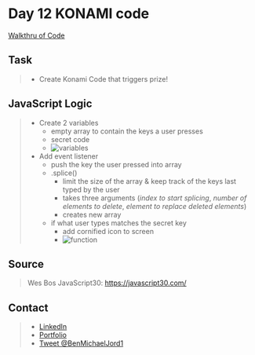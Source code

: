 # Day 12 KONAMI code

[Walkthru of Code](https://youtu.be/fIIb1m5hkZg)

## Task

> - Create Konami Code that triggers prize!

## JavaScript Logic

> - Create 2 variables
>   - empty array to contain the keys a user presses
>   - secret code
>   - ![variables](https://i.imgur.com/4OJwQ3Q.png)
> - Add event listener
>   - push the key the user pressed into array
>   - .splice()
>     - limit the size of the array & keep track of the keys last typed by the user
>     - takes three arguments (_index to start splicing_, _number of elements to delete_, _element to replace deleted elements_)
>     - creates new array
>   - if what user types matches the secret key
>     - add cornified icon to screen 
>     - ![function](https://i.imgur.com/rRkPKLS.png)

## Source

> Wes Bos JavaScript30: https://javascript30.com/

## Contact

> - [LinkedIn](https://www.linkedin.com/in/benjamin-alt-higginbotham/)
> - [Portfolio](https://my-portfolio.benjamin-higginbotham.vercel.app/)
> - [Tweet @BenMichaelJord1](https://twitter.com/BenMichaelJord1)
